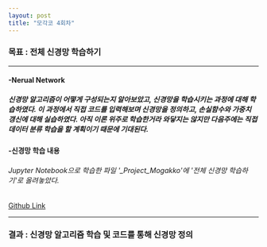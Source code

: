 ```yaml
---
layout: post
title: "모각코 4회차"
---
```

### 목표 : 전체 신경망 학습하기

- - -
#### -Nerual Network
##### 신경망 알고리즘이 어떻게 구성되는지 알아보았고, 신경망을 학습시키는 과정에 대해 학습하였다. 이 과정에서 직접 코드를 입력해보며 신경망을 정의하고, 손실함수와 가중치 갱신에 대해 실습하였다. 아직 이론 위주로 학습한거라 와닿지는 않지만 다음주에는 직접 데이터 분류 학습을 할 계획이기 때문에 기대된다.

#### -신경망 학습 내용
###### Jupyter Notebook으로 학습한 파일 '_Project_Mogakko'에 '전체 신경망 학습하기'로 올려놓았다.
[Github Link](https://github.com/OMEGA-Y/OMEGA-Y.github.io)
- - -

### 결과 : 신경망 알고리즘 학습 및 코드를 통해 신경망 정의